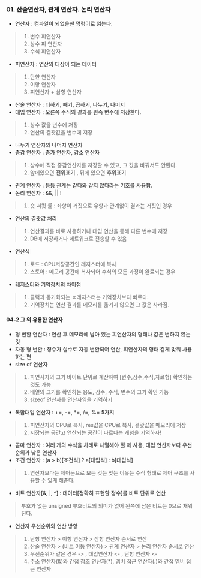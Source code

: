 ### 01. 산술연산자, 관게 연산자. 논리 연산자

- 연산자 : 컴파일이 되었을땐 명령어로 읽는다.

> 1. 변수 피연산자
> 2. 상수 피 연산자
> 3. 수식 피연산자

- 피연산자 : 연산의 대상이 되는 데이터
> 1. 단햔 연산자
> 2. 이항 연산자
> 3. 피연산자 + 삼항 연산자

- 산술 연산자 : 더하기, 빼기, 곱하기, 나누기, 나머지
- 대입 연산자 : 오른쪽 수식의 결과를 왼족 변수에 저장한다.

> 1. 상수 값을 변수에 저장
> 2. 연산의 결괏값을 변수에 저장

- 나누기 연산자와 나머지 연산자
- 증감 연산자 : 증가 연산자, 감소 연산자

> 1. 상수에 직접 증감연산자를 저장할 수 있고, 그 값을 바꿔서도 안된다.
> 2. 앞에있으면 __전위표기__ , 뒤에 있으면 __후위표기__

- 관계 연산자 : 등등 관계는 같다와 같지 않다라는 기호를 사용함.
- 논리 연산자 : &&, || !

> 1. 숏 서킷 률 : 좌항이 거짓으로 우항과 관계없이 결과는 거짓인 경우

- 연산의 결괏값 처리

> 1. 연산결과를 바로 사용하거나 대입 연산을 통해 다른 변수에 저장
> 2. DB에 저장하거나 네트워크로 전송할 수 있음 

- 연산식
> 1. 로드 : CPU저장공간인 레지스터에 복사
> 2. 스토어 : 메모리 공간에 복사되어 수식의 모든 과정이 완료되는 경우

- 레지스터와 기억장치의 차이점
> 1. 클럭과 동기화되는 ㅊ레지스터는 기억장치보다 빠르다.
> 2. 기억장치는 연산 결과를 메모리롤 옮기지 않으면 그 값은 사라짐.


#### 04-2 그 외 유용한 연산자

- 형 변환 연산자 : 연산 후 메모리에 남아 있는 피연산자의 형태나 값은 변하지 않는 것
- 자동 형 변환 : 정수가 실수로 자동 변환되어 연산, 피연산자의 형태 같게 맞춰 사용하는 편
- size of 연산자 

> 1. 파연사자의 크기 바이트 단위로 계산하여 [변수,상수,수식,자료형] 확인하는 것도 가능
> 2. 배열의 크기를 확인하는 용도, 상수, 수식, 변수의 크기 확인 가능
> 3. sizeof 연산자를 연산자임을 기억하기

- 복합대입 연산자 : +=, -=, *=, /=, %= 5가지

> 1. 피연산자의 CPU로 복사, res값을 CPU로 복사, 결괏값을 메모리에 저장
> 2. 저장되는 공간고 연산되는 공간이 다르다는 개념을 기억하자!

- 콤마 연산자 : 여러 개의 수식을 차례로 나열해야 힐 떼 사용, 대입 연산자보다 우선순위가 낮은 연산자
- 조건 연산자 : (a > b)[조건식] ? a[대입식] : b[대입식]

> 1. 연산자보다는 제어문으로 보는 것는 맞는 이유는 수식 형태로 제어 구조를 사용할 수 있게 해준다.

- 비트 연산자[&, |, ^] : 데이터[정확히 표현할 정수]를 비트 단위로 연산

> 부호가 없는 unsigned 부호비트의 의미가 없어 왼쪽에 남은 비트는 0으로 채워진다.

- 연산자 우선순위와 연산 방향

> 1. 단항 연산자 > 이항 연산자 > 삼항 연산자 순서로 연산
> 2. 산술 연산자 > (비트 이동 연산자) > 관계 연산자 > 논리 연산자 순서로 연산
> 3. 우선순위가 같은 경우 -> , 대입연산자 <- , 단항 연산자 <-
> 4. 주소 연산자(&)와 간접 참조 연산자(*), 멤버 접근 연산자(.)와 간접 멤버 접근 연산자

